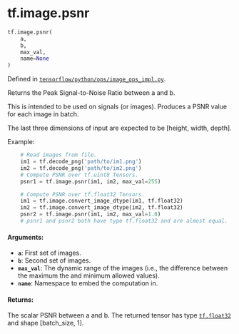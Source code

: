 <div itemscope itemtype="http://developers.google.com/ReferenceObject">
<meta itemprop="name" content="tf.image.psnr" />
<meta itemprop="path" content="Stable" />
</div>

# tf.image.psnr

``` python
tf.image.psnr(
    a,
    b,
    max_val,
    name=None
)
```



Defined in [`tensorflow/python/ops/image_ops_impl.py`](/code/stable/tensorflow/python/ops/image_ops_impl.py).

Returns the Peak Signal-to-Noise Ratio between a and b.

This is intended to be used on signals (or images). Produces a PSNR value for
each image in batch.

The last three dimensions of input are expected to be [height, width, depth].

Example:

```python
    # Read images from file.
    im1 = tf.decode_png('path/to/im1.png')
    im2 = tf.decode_png('path/to/im2.png')
    # Compute PSNR over tf.uint8 Tensors.
    psnr1 = tf.image.psnr(im1, im2, max_val=255)

    # Compute PSNR over tf.float32 Tensors.
    im1 = tf.image.convert_image_dtype(im1, tf.float32)
    im2 = tf.image.convert_image_dtype(im2, tf.float32)
    psnr2 = tf.image.psnr(im1, im2, max_val=1.0)
    # psnr1 and psnr2 both have type tf.float32 and are almost equal.
```

#### Arguments:

* <b>`a`</b>: First set of images.
* <b>`b`</b>: Second set of images.
* <b>`max_val`</b>: The dynamic range of the images (i.e., the difference between the
    maximum the and minimum allowed values).
* <b>`name`</b>: Namespace to embed the computation in.


#### Returns:

The scalar PSNR between a and b. The returned tensor has type <a href="../../tf.md#float32"><code>tf.float32</code></a>
and shape [batch_size, 1].